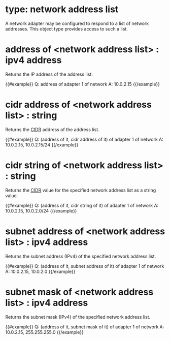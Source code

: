 # type: network address list

A network adapter may be configured to respond to a list of network addresses. This object type provides access to such a list.

# address of &lt;network address list&gt; : ipv4 address

Returns the IP address of the address list.

{{#example}}
Q: address of adapter 1 of network
A: 10.0.2.15
{{/example}}

# cidr address of &lt;network address list&gt; : string

Returns the [CIDR](http://en.wikipedia.org/wiki/Classless_Inter-Domain_Routing) address of the address list.

{{#example}}
Q: (address of it, cidr address of it) of adapter 1 of network
A: 10.0.2.15, 10.0.2.15/24
{{/example}}

# cidr string of &lt;network address list&gt; : string

Returns the [CIDR](http://en.wikipedia.org/wiki/Classless_Inter-Domain_Routing) value for the specified network address list as a string value.

{{#example}}
Q: (address of it, cidr string of it) of adapter 1 of network
A: 10.0.2.15, 10.0.2.0/24
{{/example}}

# subnet address of &lt;network address list&gt; : ipv4 address

Returns the subnet address (IPv4) of the specified network address list.

{{#example}}
Q: (address of it, subnet address of it) of adapter 1 of network
A: 10.0.2.15, 10.0.2.0
{{/example}}

# subnet mask of &lt;network address list&gt; : ipv4 address

Returns the subnet mask (IPv4) of the specified network address list.

{{#example}}
Q: (address of it, subnet mask of it) of adapter 1 of network
A: 10.0.2.15, 255.255.255.0
{{/example}}
